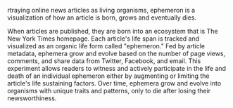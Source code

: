 
rtraying online news articles as living organisms, ephemeron is a visualization of how an article is born, grows and eventually dies.

When articles are published, they are born into an ecosystem that is The New York Times homepage. Each article's life span is tracked and visualized as an organic life form called "ephemeron." Fed by article metadata, ephemera grow and evolve based on the number of page views, comments, and share data from Twitter, Facebook, and email. This experiment allows readers to witness and actively participate in the life and death of an individual ephemeron either by augmenting or limiting the article's life sustaining factors. Over time, ephemera grow and evolve into organisms with unique traits and patterns, only to die after losing their newsworthiness.


